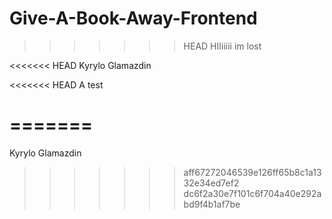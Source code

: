 # Give-A-Book-Away-Frontend
>>>>>>> HEAD
HIIiiiii im lost 

<<<<<<< HEAD
Kyrylo Glamazdin

<<<<<<< HEAD
A test 

=======
=======

Kyrylo Glamazdin
>>>>>>> aff67272046539e126ff65b8c1a1332e34ed7ef2
>>>>>>> dc6f2a30e7f101c6f704a40e292abd9f4b1af7be
